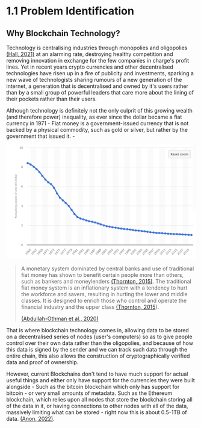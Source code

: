 # 1.1 Problem Identification

## Why Blockchain Technology?

Technology is centralising industries through monopolies and oligopolies [(Hall, 2021)](../reference-list.md) at an alarming rate, destroying healthy competition and removing innovation in exchange for the few companies in charge's profit lines. Yet in recent years crypto currencies and other decentralised technologies have risen up in a fire of publicity and investments, sparking a new wave of technologists sharing rumours of a new generation of the internet, a generation that is decentralised and owned by it's users rather than by a small group of powerful leaders that care more about the lining of their pockets rather than their users.

Although technology is definitely not the only culprit of this growing wealth (and therefore power) inequality, as ever since the dollar became a fiat currency in 1971 - Fiat money is a government-issued currency that is not backed by a physical commodity, such as gold or silver, but rather by the government that issued it. - &#x20;

![The purchasing power of the US dollar relative to it's current value between 1965 and 2020](<../.gitbook/assets/image (4).png>)

> A monetary system dominated by central banks and use of traditional fiat money has shown to benefit certain people more than others, such as bankers and moneylenders [(Thornton, 2015)](../reference-list.md). The traditional fiat money system is an inflationary system with a tendency to hurt the workforce and savers, resulting in hurting the lower and middle classes. It is designed to enrich those who control and operate the financial industry and the upper class [(Thornton, 2015](../reference-list.md)).
>
> [(Abdullah-Othman et al., 2020)](../reference-list.md)

That is where blockchain technology comes in, allowing data to be stored on a decentralised series of nodes (user's computers) so as to give people control over their own data rather than the oligopolies, and because of how this data is signed by the sender and we can track such data through the entire chain, this also allows the construction of cryptographically verified data and proof of ownership.&#x20;

However, current Blockchains don't tend to have much support for actual useful things and either only have support for the currencies they were built alongside - Such as the bitcoin blockchain which only has support for bitcoin _- <mark style="color:blue;"></mark>_ or very small amounts of metadata. Such as the Ethereum blockchain, which relies upon all nodes that store the blockchain storing all of the data in it, or having connections to other nodes with all of the data, massively limiting what can be stored - right now this is about 0.5-1TB of data. [(Anon, 2022)](../reference-list.md).



